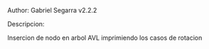 Author: Gabriel Segarra
v2.2.2

Descripcion:

Insercion de nodo en arbol AVL imprimiendo los casos de rotacion
